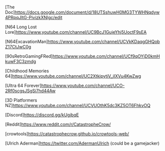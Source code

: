 [The Doc]https://docs.google.com/document/d/18UTSshuwH0MG3TYWHNqdyw4PRpqJltG-PivizkXNlgc/edit

[N64 Long Lost Lore]https://www.youtube.com/channel/UC9BcJ1GujeYhj5UoctF9sEA

[N64ExcavationMan]https://www.youtube.com/channel/UCVkKDaqgGHQobZ17CtJwC0g

[90sRetroGamingFRed]https://www.youtube.com/channel/UCf9qOYjD0kmHkuwF3C3zmdg

[Childhood Memories 64]https://www.youtube.com/channel/UC2XtkipytiV_iIXVu4KwZwg

[Ultra 64 Forever]https://www.youtube.com/channel/UCO-2Rf0scgsJSgSi7hd44Aw

[3D Platformers NZ]https://www.youtube.com/channel/UCVUOthK5dc3KZ5OT6FhkvOQ

[Discord]https://discord.gg/kUgjbqE

[Reddit]https://www.reddit.com/r/CatastropheCrow/

[crowtools]https://catastrophecrow.github.io/crowtools-web/

[Ulrich Aderman]https://twitter.com/AdermanUlrich
(could be a gamejacker)
